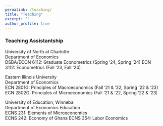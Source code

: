 ```yaml
---
permalink: /teaching/
title: "Teaching"
excerpt: ""
author_profile: true
---
```


### Teaching Assistantship

University of North at Charlotte									
Department of Economics										            
DSBA/ECON 6112: Graduate Econometrics (Spring ‘24, Spring ‘24)
ECN 3112: Econometrics (Fall ‘23, Fall ‘24)


Eastern Illinois University									                    
Department of Economics										           
ECN 2801G: Principles of Macroeconomics (Fall ‘21 & ‘22, Spring ‘22 & ‘23)
ECN 2802G: Principles of Microeconomics (Fall ‘21 & ‘22, Spring ‘22 & ‘23)

University of Education, Winneba								   
Department of Economics Education									 
ECNS 231: Elements of Microeconomics   
ECNS 242: Economy of Ghana 
ECNS 354: Labor Economics    